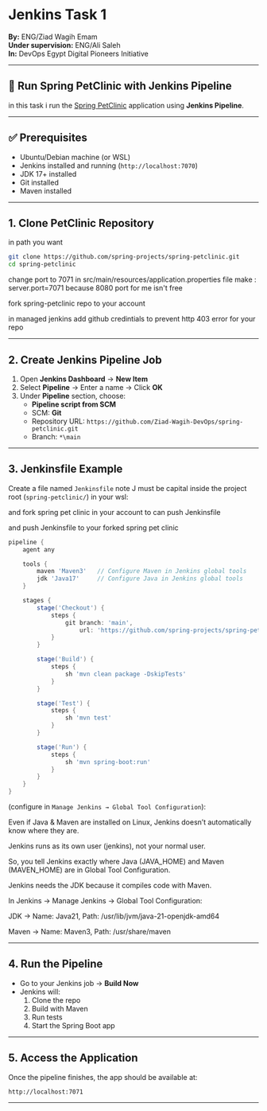 # Jenkins Task 1 

**By:** ENG/Ziad Wagih Emam  
**Under supervision:** ENG/Ali Saleh  
**In:** DevOps Egypt Digital Pioneers Initiative  

---

## 🚀 Run Spring PetClinic with Jenkins Pipeline

in this task i run the [Spring PetClinic](https://github.com/spring-projects/spring-petclinic.git) application using **Jenkins Pipeline**.

---

## ✅ Prerequisites

- Ubuntu/Debian machine (or WSL)
- Jenkins installed and running (`http://localhost:7070`)
- JDK 17+ installed
- Git installed
- Maven installed

---

## 1. Clone PetClinic Repository

in path you want

```bash
git clone https://github.com/spring-projects/spring-petclinic.git
cd spring-petclinic
```
change port to 7071 in src/main/resources/application.properties file 
make : server.port=7071 
because 8080 port for me isn't free

fork spring-petclinic repo to your account 

in managed jenkins add github credintials
to prevent http 403 error for your repo

---

## 2. Create Jenkins Pipeline Job

1. Open **Jenkins Dashboard** → **New Item**
2. Select **Pipeline** → Enter a name → Click **OK**
3. Under **Pipeline** section, choose:
   - **Pipeline script from SCM**
   - SCM: **Git**
   - Repository URL: `https://github.com/Ziad-Wagih-DevOps/spring-petclinic.git`
   - Branch: `*\main`

---

## 3. Jenkinsfile Example

Create a file named `Jenkinsfile` note J must be capital inside the project root (`spring-petclinic/`) in your wsl:

and fork spring pet clinic in your account to can push Jenkinsfile

and push Jenkinsfile to your forked spring pet clinic

```groovy
pipeline {
    agent any

    tools {
        maven 'Maven3'   // Configure Maven in Jenkins global tools
        jdk 'Java17'     // Configure Java in Jenkins global tools
    }

    stages {
        stage('Checkout') {
            steps {
                git branch: 'main',
                    url: 'https://github.com/spring-projects/spring-petclinic.git'
            }
        }

        stage('Build') {
            steps {
                sh 'mvn clean package -DskipTests'
            }
        }

        stage('Test') {
            steps {
                sh 'mvn test'
            }
        }

        stage('Run') {
            steps {
                sh 'mvn spring-boot:run'
            }
        }
    }
}
```
(configure in `Manage Jenkins → Global Tool Configuration`):

Even if Java & Maven are installed on Linux, Jenkins doesn’t automatically know where they are.

Jenkins runs as its own user (jenkins), not your normal user.

So, you tell Jenkins exactly where Java (JAVA_HOME) and Maven (MAVEN_HOME) are in Global Tool Configuration.

Jenkins needs the JDK because it compiles code with Maven.

In Jenkins → Manage Jenkins → Global Tool Configuration:

JDK → Name: Java21, Path: /usr/lib/jvm/java-21-openjdk-amd64

Maven → Name: Maven3, Path: /usr/share/maven

---

## 4. Run the Pipeline

- Go to your Jenkins job → **Build Now**
- Jenkins will:
  1. Clone the repo
  2. Build with Maven
  3. Run tests
  4. Start the Spring Boot app

---

## 5. Access the Application

Once the pipeline finishes, the app should be available at:

```
http://localhost:7071
```

---
